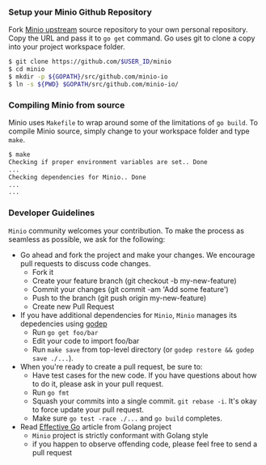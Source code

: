 ### Setup your Minio Github Repository
Fork [Minio upstream](https://github.com/Minio-io/minio/fork) source repository to your own personal repository. Copy the URL and pass it to ``go get`` command. Go uses git to clone a copy into your project workspace folder.
```sh
$ git clone https://github.com/$USER_ID/minio
$ cd minio
$ mkdir -p ${GOPATH}/src/github.com/minio-io
$ ln -s ${PWD} $GOPATH/src/github.com/minio-io/
```

### Compiling Minio from source
Minio uses ``Makefile`` to wrap around some of the limitations of ``go build``. To compile Minio source, simply change to your workspace folder and type ``make``.
```sh
$ make
Checking if proper environment variables are set.. Done
...
Checking dependencies for Minio.. Done
...
...
```
###  Developer Guidelines
``Minio`` community welcomes your contribution. To make the process as seamless as possible, we ask for the following:
* Go ahead and fork the project and make your changes. We encourage pull requests to discuss code changes.
  - Fork it
  - Create your feature branch (git checkout -b my-new-feature)
  - Commit your changes (git commit -am 'Add some feature')
  - Push to the branch (git push origin my-new-feature)
  - Create new Pull Request
* If you have additional dependencies for ``Minio``, ``Minio`` manages its depedencies using [godep](https://github.com/tools/godep)
  - Run `go get foo/bar`
  - Edit your code to import foo/bar
  - Run `make save` from top-level directory (or `godep restore && godep save ./...`).
* When you're ready to create a pull request, be sure to:
  - Have test cases for the new code. If you have questions about how to do it, please ask in your pull request.
  - Run `go fmt`
  - Squash your commits into a single commit. `git rebase -i`. It's okay to force update your pull request.
  - Make sure `go test -race ./...` and `go build` completes.
* Read [Effective Go](https://github.com/golang/go/wiki/CodeReviewComments) article from Golang project
  - `Minio` project is strictly conformant with Golang style
  - if you happen to observe offending code, please feel free to send a pull request
